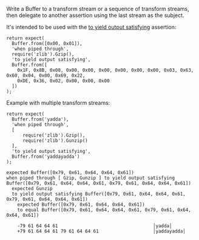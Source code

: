 Write a Buffer to a transform stream or a sequence of transform streams,
then delegate to another assertion using the last stream as the subject.

It's intended to be used with the [to yield output satisfying](to-yield-output-satisfying/) assertion:

```js#async:true
return expect(
  Buffer.from([0x00, 0x01]),
  'when piped through',
  require('zlib').Gzip(),
  'to yield output satisfying',
  Buffer.from([
    0x1F, 0x8B, 0x08, 0x00, 0x00, 0x00, 0x00, 0x00, 0x00, 0x03, 0x63, 0x60, 0x04, 0x00, 0x69, 0x22,
    0xDE, 0x36, 0x02, 0x00, 0x00, 0x00
  ])
);
```

Example with multiple transform streams:

```js#async:true
return expect(
  Buffer.from('yadda'),
  'when piped through',
  [
      require('zlib').Gzip(),
      require('zlib').Gunzip()
  ],
  'to yield output satisfying',
  Buffer.from('yaddayadda')
);
```

```output
expected Buffer([0x79, 0x61, 0x64, 0x64, 0x61])
when piped through [ Gzip, Gunzip ] to yield output satisfying Buffer([0x79, 0x61, 0x64, 0x64, 0x61, 0x79, 0x61, 0x64, 0x64, 0x61])
  expected Gunzip
  to yield output satisfying Buffer([0x79, 0x61, 0x64, 0x64, 0x61, 0x79, 0x61, 0x64, 0x64, 0x61])
    expected Buffer([0x79, 0x61, 0x64, 0x64, 0x61])
    to equal Buffer([0x79, 0x61, 0x64, 0x64, 0x61, 0x79, 0x61, 0x64, 0x64, 0x61])

    -79 61 64 64 61                                   │yadda│
    +79 61 64 64 61 79 61 64 64 61                    │yaddayadda│
```
